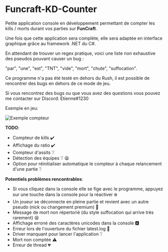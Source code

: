 # Funcraft-KD-Counter

Petite application console en développement permettant de compter les kills / morts durant vos parties sur **FunCraft**.

Une fois que cette application sera complète, elle sera adaptée en interface graphique grâce au framework .NET du C#.

En attendant de trouver un regex pratique, voici une liste non exhaustive des pseudos pouvant causer un bug :

"par", "une", "est", "TNT", "vide", "mort", "chute", "suffocation".

Ce programme n'a pas été testé en dehors du Rush, il est possible de rencontrer des bugs en dehors de ce mode de jeu.

Si vous rencontrez des bugs ou que vous avez des questions vous pouvez me contacter sur Discord: Etienne#1230

Exemple en jeu: 

![Exemple compteur](https://i.imgur.com/ydTMxt0.png?raw=true "Exemple Compteur")

**TODO**:

- Compteur de kills ✔️
- Affichage du ratio ✔️
- Compteur d'assits :grey_question:
- Détection des équipes :grey_question: :tired_face:
- Option pour réinitialiser automatique le compteur à chaque relancement d'une partie :grey_question:

**Potentiels problèmes rencontrables**: 
- Si vous cliquez dans la console elle se fige avec le programme, appuyez sur une touche dans la console pour la réactiver :snowflake:
- Un joueur se déconnecte en pleine partie et revient avec un autre pseudo (nick ou changement premium) :japanese_goblin:
- Message de mort non répertorié (du style suffocation qui arrive très rarement) :tired_face:
- Affichage erroné des caractères unicodes dans la console :a:
- Erreur lors de l'ouverture du fichier latest.log :door:
- Driver manquant pour lancer l'application :grey_question:
- Mort non comptée :warning:
- Erreur de thread :broken_heart:
